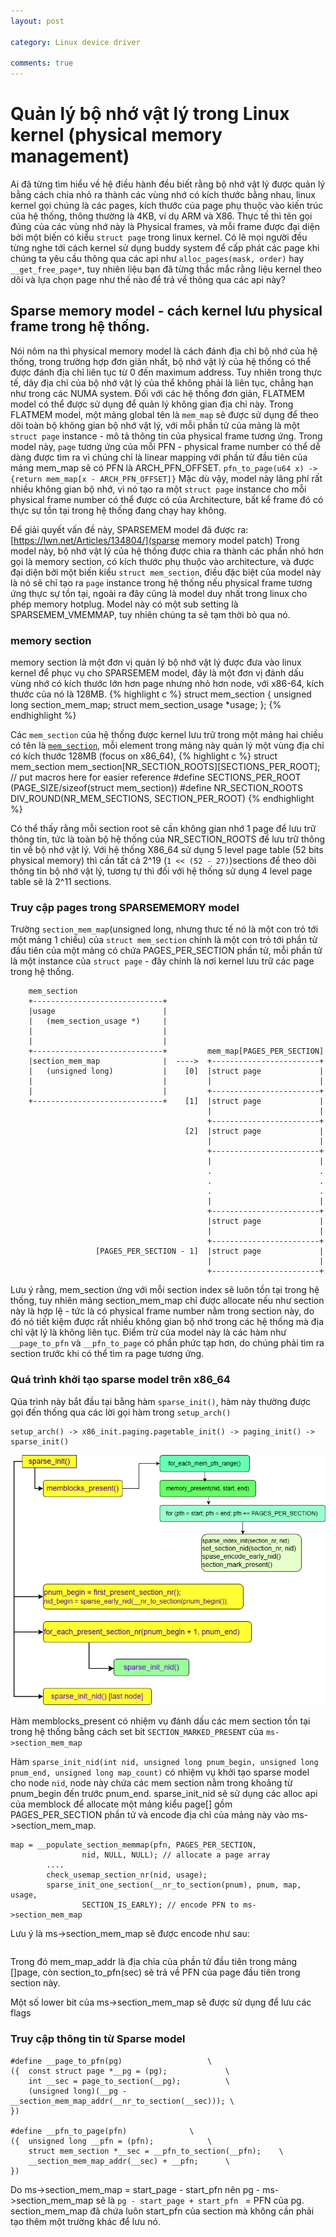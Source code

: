 ```yaml
---
layout: post

category: Linux device driver

comments: true
---
```

# Quản lý bộ nhớ vật lý trong Linux kernel (physical memory management)

Ai đã từng tìm hiểu về hệ điều hành đều biết rằng bộ nhớ vật lý được quản lý bằng cách chia nhỏ ra thành các vùng nhớ có kích thước bằng nhau, linux kernel gọi chúng là các pages, kích thước của page phụ thuộc vào kiến trúc của hệ thống, thông thường là 4KB, ví dụ ARM và X86. Thực tế thì tên gọi đúng của các vùng nhớ này là Physical frames, và mỗi frame được đại diện bởi một biến có kiểu `struct page` trong linux kernel. 
Có lẽ mọi người đều từng nghe tới cách kernel sử dụng buddy system để cấp phát các page khi chúng ta yêu cầu thông qua các api như `alloc_pages(mask, order)` hay `__get_free_page*`, tuy nhiên liệu bạn đã từng thắc mắc rằng liệu kernel theo dõi và lựa chọn page như thế nào để trả về thông qua các api này?
## Sparse memory model - cách kernel lưu physical frame trong hệ thống.
Nói nôm na thì physical memory model là cách đánh địa chỉ bộ nhớ của hệ thống, trong trường hợp đơn giản nhất, bộ nhớ vật lý của hệ thống có thể được đánh địa chỉ liên tục từ 0 đến maximum address. Tuy nhiên trong thực tế, dãy địa chỉ của bộ nhớ vật lý của thể không phải là liên tục, chẳng hạn như trong các NUMA system.
Đối với các hệ thống đơn giản, FLATMEM model có thể được sử dụng để quản lý không gian địa chỉ này. Trong FLATMEM model, một mảng global tên là `mem_map` sẽ được sử dụng để theo dõi toàn bộ không gian bộ nhớ vật lý, với mỗi phần tử của mảng là một `struct page` instance - mô tả thông tin của physical frame tương ứng. Trong model này, `page` tương ứng của mỗi PFN - physical frame number có thể dễ dàng được tìm ra vì chúng chỉ là linear mapping với phần tử đầu tiên của mảng mem_map sẽ có PFN là ARCH_PFN_OFFSET.
`pfn_to_page(u64 x) -> {return mem_map[x - ARCH_PFN_OFFSET]}`
Mặc dù vậy, model này lãng phí rất nhiều không gian bộ nhớ, vì nó tạo ra một `struct page` instance cho mỗi physical frame number có thể được có của Architecture, bất kể frame đó có thực sự tồn tại trong hệ thống đang chạy hay không.

Để giải quyết vấn đề này, SPARSEMEM model đã được ra: [https://lwn.net/Articles/134804/](sparse memory model patch)
Trong model này, bộ nhớ vật lý của hệ thống được chia ra thành các phần nhỏ hơn gọi là memory section, có kích thước phụ thuộc vào architecture, và được đại diện bởi một biến kiểu `struct mem_section`, điều đặc biệt của model này là nó sẽ chỉ tạo ra `page` instance trong hệ thống nếu physical frame tương ứng thực sự tồn tại, ngoài ra đây cũng là model duy nhất trong linux cho phép memory hotplug.
Model này có một sub setting là SPARSEMEM_VMEMMAP, tuy nhiên chúng ta sẽ tạm thời bỏ qua nó.
### memory section 
memory section là một đơn vị quản lý bộ nhớ vật lý được đưa vào linux kernel để phục vụ cho SPARSEMEM model, đây là một đơn vị đánh dấu vùng nhớ có kích thước lớn hơn page nhưng nhỏ hơn node, với x86-64, kích thước của nó là 128MB.
{% highlight c %} 
struct mem_section {
    unsigned long section_mem_map;
    struct mem_section_usage *usage;
};
{% endhighlight %}

Các `mem_section` của hệ thống được kernel lưu trữ trong một mảng hai chiều có tên là [`mem_section`]("https://elixir.bootlin.com/linux/v6.5-rc7/source/mm/sparse.c#L27"), mỗi element trong mảng này quản lý một vùng địa chỉ có kích thước 128MB (focus on x86_64), 
{% highlight c %}
struct mem_section mem_section[NR_SECTION_ROOTS][SECTIONS_PER_ROOT];
// put macros here for easier reference
#define SECTIONS_PER_ROOT   (PAGE_SIZE/sizeof(struct mem_section))
#define NR_SECTION_ROOTS DIV_ROUND(NR_MEM_SECTIONS, SECTION_PER_ROOT)
{% endhighlight %}

Có thể thấy rằng mỗi section root sẽ cần không gian nhớ 1 page để lưu trữ thông tin, tức là toàn bộ hệ thống của NR_SECTION_ROOTS để lưu trữ thông tin về bộ nhớ vật lý.
Với hệ thống X86_64 sử dụng 5 level page table (52 bits physical memory) thì cần tất cả 2^19 (`1 << (52 - 27)`)sections để theo dõi thông tin bộ nhớ vật lý, tương tự thì đối với hệ thống sử dụng 4 level page table sẽ là 2^11 sections.

### Truy cập pages trong SPARSEMEMORY model
Trường `section_mem_map`(unsigned long, nhưng thưc tế nó là một con trỏ tới một mảng 1 chiều) của `struct mem_section` chính là một con trỏ tới phần tử đầu tiên của một mảng có chứa PAGES_PER_SECTION phần tử, mỗi phần tử là một instance của `struct page` - đây chính là nơi kernel lưu trữ các page trong hệ thống.
```
    mem_section
    +-----------------------------+
    |usage                        |
    |   (mem_section_usage *)     |
    |                             |
    |                             |
    +-----------------------------+         mem_map[PAGES_PER_SECTION]
    |section_mem_map              |  ---->  +------------------------+
    |   (unsigned long)           |    [0]  |struct page             |
    |                             |         |                        |
    |                             |         +------------------------+
    +-----------------------------+    [1]  |struct page             |
                                            |                        |
                                            +------------------------+
                                       [2]  |struct page             |
                                            |                        |
                                            +------------------------+
                                            |                        |
                                            .                        .
                                            .                        .
                                            .                        .
                                            |                        |
                                            +------------------------+
                                            |struct page             |
                                            |                        |
                                            +------------------------+
                   [PAGES_PER_SECTION - 1]  |struct page             |
                                            |                        |
                                            +------------------------+
```
Lưu ý rằng, mem_section ứng với mỗi section index sẽ luôn tồn tại trong hệ thống, tuy nhiên mảng section_mem_map chỉ được allocate nếu như section này là hợp lệ - tức là có physical frame number nằm trong section này, do đó nó tiết kiệm được rất nhiều không gian bộ nhớ trong các hệ thống mà địa chỉ vật lý là không liên tục.
Điểm trừ của model này là các hàm như `__page_to_pfn` và `__pfn_to_page` có phần phức tạp hơn, do chúng phải tìm ra section trước khi có thể tìm ra page tương ứng.

### Quá trình khởi tạo sparse model trên x86_64
Qúa trình này bắt đầu tại bằng hàm `sparse_init()`, hàm này thường được gọi đến thống qua các lời gọi hàm trong `setup_arch()`
```
setup_arch() -> x86_init.paging.pagetable_init() -> paging_init() -> sparse_init()
```
![sparse_init](/images/mm/sparse_model.drawio.png)

Hàm memblocks_present có nhiệm vụ đánh dấu các mem section tồn tại trong hệ thống bằng cách set bit ```SECTION_MARKED_PRESENT``` của ```ms->section_mem_map```

Hàm ```sparse_init_nid(int nid, unsigned long pnum_begin, unsigned long pnum_end, unsigned long map_count)``` có nhiệm vụ khởi tạo sparse model cho node ```nid```, node này chứa các mem section nằm trong khoảng từ pnum_begin đến trước pnum_end. 
sparse_init_nid sẽ sử dụng các alloc api của memblock để allocate một mảng kiểu page[] gồm PAGES_PER_SECTION phần tử và encode địa chỉ của mảng này vào ms->section_mem_map.

```
map = __populate_section_memmap(pfn, PAGES_PER_SECTION,
				nid, NULL, NULL); // allocate a page array
		....
		check_usemap_section_nr(nid, usage);
		sparse_init_one_section(__nr_to_section(pnum), pnum, map, usage,
				SECTION_IS_EARLY); // encode PFN to ms->section_mem_map
```

Lưu ý là ms->section_mem_map sẽ được encode như sau:
```ms->section_mem_map = mem_map_addr - section_to_pfn(sec);
```
Trong đó mem_map_addr là địa chỉa của phần tử đầu tiên trong mảng []page, còn section_to_pfn(sec) sẽ trả về PFN của page đầu tiên trong section này.

Một số lower bit của ms->section_mem_map sẽ được sử dụng để lưu các flags 

### Truy cập thông tin từ Sparse model

```
#define __page_to_pfn(pg)					\
({	const struct page *__pg = (pg);				\
	int __sec = page_to_section(__pg);			\
	(unsigned long)(__pg - __section_mem_map_addr(__nr_to_section(__sec)));	\
})

#define __pfn_to_page(pfn)				\
({	unsigned long __pfn = (pfn);			\
	struct mem_section *__sec = __pfn_to_section(__pfn);	\
	__section_mem_map_addr(__sec) + __pfn;		\
})
```
Do ms->section_mem_map = start_page - start_pfn nên pg - ms->section_mem_map sẽ là ```pg - start_page + start_pfn ``` = PFN của pg. section_mem_map đã chứa luôn start_pfn của section mà không cần phải tạo thêm một trường khác để lưu nó.